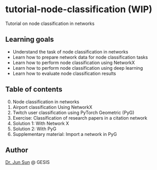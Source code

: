 # tutorial-node-classification (WIP)
Tutorial on node classification in networks

## Learning goals

* Understand the task of node classification in networks
* Learn how to prepare network data for node classification tasks
* Learn how to perform node classification using NetworkX
* Learn how to perform node classification using deep learning
* Learn how to evaluate node classification results

## Table of contents

0. Node classification in networks
1. Airport classification Using NetworkX
2. Twitch user classification using PyTorch Geometric (PyG)
3. Exercise: Classification of research papers in a citation network
4. Solution 1: With Network X
5. Solution 2: With PyG
6. Supplementary material: Import a network in PyG

## Author
[Dr. Jun Sun](https://github.com/yfiua) @ GESIS
